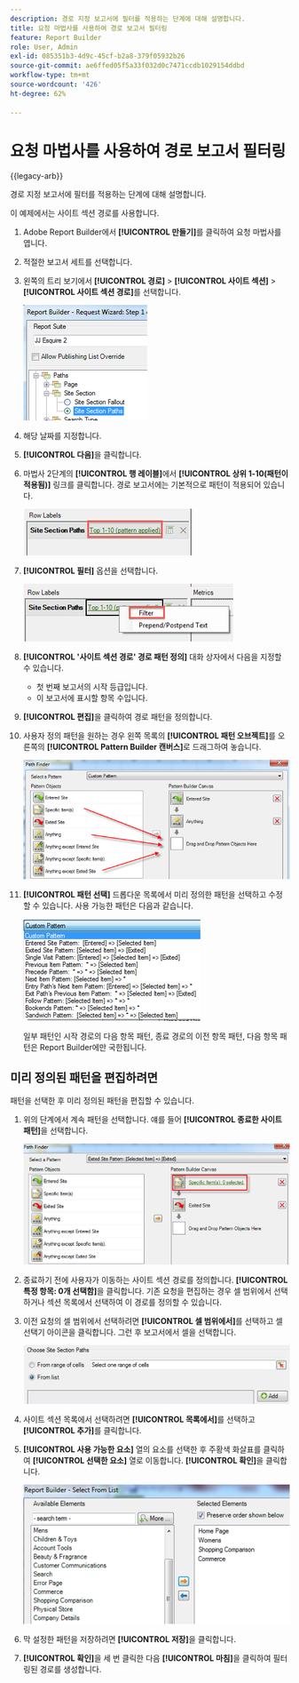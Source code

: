 ```yaml
---
description: 경로 지정 보고서에 필터를 적용하는 단계에 대해 설명합니다.
title: 요청 마법사를 사용하여 경로 보고서 필터링
feature: Report Builder
role: User, Admin
exl-id: 085351b3-4d9c-45cf-b2a8-379f05932b26
source-git-commit: ae6ffed05f5a33f032d0c7471ccdb1029154ddbd
workflow-type: tm+mt
source-wordcount: '426'
ht-degree: 62%

---
```


# 요청 마법사를 사용하여 경로 보고서 필터링

{{legacy-arb}}

경로 지정 보고서에 필터를 적용하는 단계에 대해 설명합니다.

이 예제에서는 사이트 섹션 경로를 사용합니다.

1. Adobe Report Builder에서 **[!UICONTROL 만들기]**&#x200B;를 클릭하여 요청 마법사를 엽니다.
1. 적절한 보고서 세트를 선택합니다.
1. 왼쪽의 트리 보기에서 **[!UICONTROL 경로]** > **[!UICONTROL 사이트 섹션]** > **[!UICONTROL 사이트 섹션 경로]**&#x200B;를 선택합니다.

   ![사이트 섹션 경로를 보여 주는 스크린샷이 선택되었습니다.](assets/site_section_path_1.png)

1. 해당 날짜를 지정합니다.

1. **[!UICONTROL 다음]**&#x200B;을 클릭합니다.

1. 마법사 2단계의 **[!UICONTROL 행 레이블]**&#x200B;에서 **[!UICONTROL 상위 1-10(패턴이 적용됨)]** 링크를 클릭합니다. 경로 보고서에는 기본적으로 패턴이 적용되어 있습니다.

   ![기본 경로 패턴을 보여 주는 스크린샷](assets/site_section_path_2.png)

1. **[!UICONTROL 필터]** 옵션을 선택합니다.

   ![필터 옵션을 강조 표시하는 스크린샷](assets/filter_option.png)

1. **[!UICONTROL &#39;사이트 섹션 경로&#39; 경로 패턴 정의]** 대화 상자에서 다음을 지정할 수 있습니다.
   * 첫 번째 보고서의 시작 등급입니다.
   * 이 보고서에 표시할 항목 수입니다.
1. **[!UICONTROL 편집]**&#x200B;을 클릭하여 경로 패턴을 정의합니다.

1. 사용자 정의 패턴을 원하는 경우 왼쪽 목록의 **[!UICONTROL 패턴 오브젝트]**&#x200B;를 오른쪽의 **[!UICONTROL Pattern Builder 캔버스]**&#x200B;로 드래그하여 놓습니다.

   ![](assets/custom_pattern.png)

1. **[!UICONTROL 패턴 선택]** 드롭다운 목록에서 미리 정의한 패턴을 선택하고 수정할 수 있습니다. 사용 가능한 패턴은 다음과 같습니다.

   ![](assets/select_a_pattern.png)

   일부 패턴인 시작 경로의 다음 항목 패턴, 종료 경로의 이전 항목 패턴, 다음 항목 패턴은 Report Builder에만 국한됩니다.

## 미리 정의된 패턴을 편집하려면

패턴을 선택한 후 미리 정의된 패턴을 편집할 수 있습니다.

1. 위의 단계에서 계속 패턴을 선택합니다. 얘를 들어 **[!UICONTROL 종료한 사이트 패턴]**&#x200B;을 선택합니다.

   ![선택한 패턴을 강조 표시하는 스크린샷](assets/exited_site_pattern.png)

1. 종료하기 전에 사용자가 이동하는 사이트 섹션 경로를 정의합니다. **[!UICONTROL 특정 항목: 0개 선택함]**&#x200B;을 클릭합니다. 기존 요청을 편집하는 경우 셀 범위에서 선택하거나 섹션 목록에서 선택하여 이 경로를 정의할 수 있습니다.

1. 이전 요청의 셀 범위에서 선택하려면 **[!UICONTROL 셀 범위에서]**&#x200B;를 선택하고 셀 선택기 아이콘을 클릭합니다. 그런 후 보고서에서 셀을 선택합니다.

   ![셀 범위 또는 목록에서 선택하는 옵션을 보여 주는 스크린샷입니다.](assets/choose_site_section_paths.png)

1. 사이트 섹션 목록에서 선택하려면 **[!UICONTROL 목록에서]**&#x200B;를 선택하고 **[!UICONTROL 추가]**&#x200B;를 클릭합니다.

1. **[!UICONTROL 사용 가능한 요소]** 열의 요소를 선택한 후 주황색 화살표를 클릭하여 **[!UICONTROL 선택한 요소]** 열로 이동합니다. **[!UICONTROL 확인]**&#x200B;을 클릭합니다.

   ![사용 가능한 요소 및 선택한 요소를 보여주는 스크린샷입니다.](assets/move_site_section_elements.png)

1. 막 설정한 패턴을 저장하려면 **[!UICONTROL 저장]**&#x200B;을 클릭합니다.

1. **[!UICONTROL 확인]**&#x200B;을 세 번 클릭한 다음 **[!UICONTROL 마침]**&#x200B;을 클릭하여 필터링된 경로를 생성합니다.
